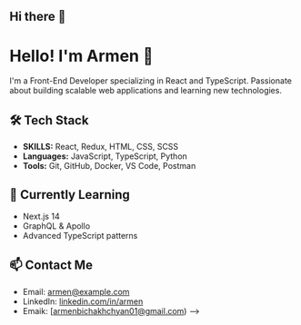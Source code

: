 ## Hi there 👋

# Hello! I'm Armen 👋
I'm a Front-End Developer specializing in React and TypeScript. Passionate about building scalable web applications and learning new technologies.


## 🛠️ Tech Stack
- **SKILLS:** React, Redux, HTML, CSS, SCSS
- **Languages:** JavaScript, TypeScript, Python
- **Tools:** Git, GitHub, Docker, VS Code, Postman

## 🌱 Currently Learning
- Next.js 14
- GraphQL & Apollo
- Advanced TypeScript patterns

## 📫 Contact Me
- Email: armen@example.com
- LinkedIn: [linkedin.com/in/armen](https://linkedin.com/in/armen)
- Emaik: [armenbichakhchyan01@gmail.com)
-->
